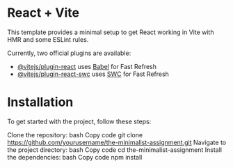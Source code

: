 # React + Vite

This template provides a minimal setup to get React working in Vite with HMR and some ESLint rules.

Currently, two official plugins are available:

- [@vitejs/plugin-react](https://github.com/vitejs/vite-plugin-react/blob/main/packages/plugin-react/README.md) uses [Babel](https://babeljs.io/) for Fast Refresh
- [@vitejs/plugin-react-swc](https://github.com/vitejs/vite-plugin-react-swc) uses [SWC](https://swc.rs/) for Fast Refresh


# Installation
To get started with the project, follow these steps:

Clone the repository:
bash
Copy code
git clone https://github.com/yourusername/the-minimalist-assignment.git
Navigate to the project directory:
bash
Copy code
cd the-minimalist-assignment
Install the dependencies:
bash
Copy code
npm install
